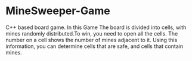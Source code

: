 # MineSweeper-Game
C++ based board game.
In this Game The board is divided into cells, with mines randomly distributed.To win, you need to open all the cells.
The number on a cell shows the number of mines adjacent to it. Using this information, you can determine cells that are safe, and cells that contain mines.
